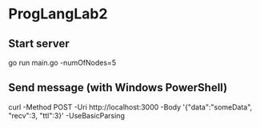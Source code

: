 # ProgLangLab2
## Start server
go run main.go -numOfNodes=5

## Send message (with Windows PowerShell)
curl -Method POST -Uri http://localhost:3000 -Body '{"data":"someData", "recv":3, "ttl":3}' -UseBasicParsing
